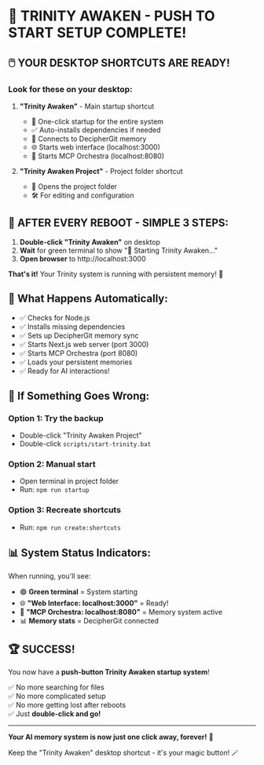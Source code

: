 # 🎯 TRINITY AWAKEN - PUSH TO START SETUP COMPLETE! 

## 🖱️ YOUR DESKTOP SHORTCUTS ARE READY!

### Look for these on your desktop:

1. **"Trinity Awaken"** - Main startup shortcut
   - 🚀 One-click startup for the entire system
   - ✅ Auto-installs dependencies if needed
   - 🔗 Connects to DecipherGit memory
   - 🌐 Starts web interface (localhost:3000)
   - 🎼 Starts MCP Orchestra (localhost:8080)

2. **"Trinity Awaken Project"** - Project folder shortcut
   - 📁 Opens the project folder
   - 🛠️ For editing and configuration

## 🔄 AFTER EVERY REBOOT - SIMPLE 3 STEPS:

1. **Double-click "Trinity Awaken"** on desktop
2. **Wait** for green terminal to show "🚀 Starting Trinity Awaken..."
3. **Open browser** to http://localhost:3000

**That's it!** Your Trinity system is running with persistent memory! 🎉

## 🎯 What Happens Automatically:

- ✅ Checks for Node.js
- ✅ Installs missing dependencies  
- ✅ Sets up DecipherGit memory sync
- ✅ Starts Next.js web server (port 3000)
- ✅ Starts MCP Orchestra (port 8080)
- ✅ Loads your persistent memories
- ✅ Ready for AI interactions!

## 🚨 If Something Goes Wrong:

### Option 1: Try the backup
- Double-click "Trinity Awaken Project"
- Double-click `scripts/start-trinity.bat`

### Option 2: Manual start
- Open terminal in project folder
- Run: `npm run startup`

### Option 3: Recreate shortcuts
- Run: `npm run create:shortcuts`

## 📊 System Status Indicators:

When running, you'll see:
- 🟢 **Green terminal** = System starting
- 🌐 **"Web Interface: localhost:3000"** = Ready!
- 🎼 **"MCP Orchestra: localhost:8080"** = Memory system active
- 📊 **Memory stats** = DecipherGit connected

## 🏆 SUCCESS! 

You now have a **push-button Trinity Awaken startup system**!

✅ No more searching for files  
✅ No more complicated setup  
✅ No more getting lost after reboots  
✅ Just **double-click and go!**

---

**Your AI memory system is now just one click away, forever!** 🌟

Keep the "Trinity Awaken" desktop shortcut - it's your magic button! 🪄
